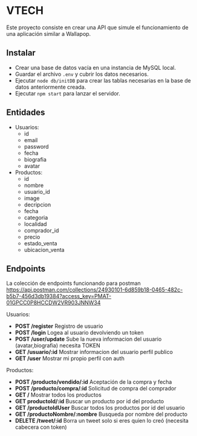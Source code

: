 # VTECH 

Este proyecto consiste en crear una API que simule el funcionamiento de una aplicación similar a Wallapop.

## Instalar

- Crear una base de datos vacía en una instancia de MySQL local.
- Guardar el archivo `.env` y cubrir los datos necesarios.
- Ejecutar `node db/initDB` para crear las tablas necesarias en la base de datos anteriormente creada.
- Ejecutar `npm start` para lanzar el servidor.

## Entidades

- Usuarios:
  - id
  - email
  - password
  - fecha
  - biografia
  - avatar
- Productos:
  - id
  - nombre
  - usuario_id
  - image 
  - decripcion
  - fecha
  - categoria
  - localidad
  - comprador_id
  - precio
  - estado_venta
  - ubicacion_venta

## Endpoints

La colección de endpoints funcionando para postman 
https://api.postman.com/collections/24930101-6d859b18-0465-482c-b5b7-456d3db19384?access_key=PMAT-01GPCC0P8HCCDW2VR903JNNW34

Usuarios:

- **POST /register** Registro de usuario
- **POST /login** Logea al usuario devolviendo un token
- **POST /user/update** Sube la nueva informacion del usuario (avatar,biografia) necesita TOKEN
- **GET /usuario/:id** Mostrar informacion del usuario perfil publico
- **GET /user** Mostrar mi propio perfil con auth

Productos:
- **POST /producto/vendido/:id** Aceptación de la compra y fecha
- **POST /producto/compra/:id** Solicitud de compra del comprador
- **GET /** Mostrar todos los productos
- **GET productoId/:id** Buscar un producto por id del producto
- **GET /productoIdUser** Buscar todos los productos por id del usuario
- **GET /productoNombre/:nombre** Busqueda por nombre del producto
- **DELETE /tweet/:id** Borra un tweet solo si eres quien lo creó (necesita cabecera con token)
